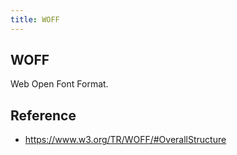 ```yaml
---
title: WOFF
---
```


## WOFF
Web Open Font Format.

## Reference
- https://www.w3.org/TR/WOFF/#OverallStructure
